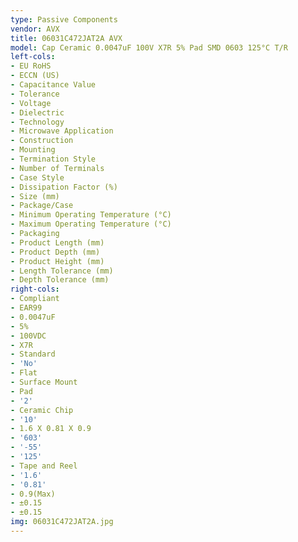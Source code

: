 ```yaml
---
type: Passive Components
vendor: AVX
title: 06031C472JAT2A AVX
model: Cap Ceramic 0.0047uF 100V X7R 5% Pad SMD 0603 125°C T/R
left-cols:
- EU RoHS
- ECCN (US)
- Capacitance Value
- Tolerance
- Voltage
- Dielectric
- Technology
- Microwave Application
- Construction
- Mounting
- Termination Style
- Number of Terminals
- Case Style
- Dissipation Factor (%)
- Size (mm)
- Package/Case
- Minimum Operating Temperature (°C)
- Maximum Operating Temperature (°C)
- Packaging
- Product Length (mm)
- Product Depth (mm)
- Product Height (mm)
- Length Tolerance (mm)
- Depth Tolerance (mm)
right-cols:
- Compliant
- EAR99
- 0.0047uF
- 5%
- 100VDC
- X7R
- Standard
- 'No'
- Flat
- Surface Mount
- Pad
- '2'
- Ceramic Chip
- '10'
- 1.6 X 0.81 X 0.9
- '603'
- '-55'
- '125'
- Tape and Reel
- '1.6'
- '0.81'
- 0.9(Max)
- ±0.15
- ±0.15
img: 06031C472JAT2A.jpg
---
```


